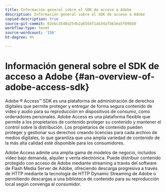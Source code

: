 ```yaml
---
title: Información general sobre el SDK de acceso a Adobe
description: Información general sobre el SDK de acceso a Adobe
copied-description: true
source-git-commit: 02ebc3548a254b2a6554f1ab34afbb3ea5f09bb8
workflow-type: tm+mt
source-wordcount: '156'
ht-degree: 0%

---
```


# Información general sobre el SDK de acceso a Adobe {#an-overview-of-adobe-access-sdk}

Adobe ® Access™ SDK es una plataforma de administración de derechos digitales que permite proteger y entregar de forma segura contenido de vídeo y audio para su reproducción en dispositivos de consumo, como ordenadores personales. Adobe Access es una plataforma flexible que permite a los propietarios de contenido proteger su contenido y mantener el control sobre la distribución. Los propietarios de contenido pueden proteger y gestionar sus derechos creando licencias para cada archivo de medios digitales, lo que garantiza que una amplia variedad de contenido de la más alta calidad esté disponible para los consumidores.

Adobe Access admite una amplia gama de modelos de negocio, incluidos vídeo bajo demanda, alquiler y venta electrónica. Puede distribuir contenido protegido con acceso de Adobe mediante streaming a través del software de Flash Media Server de Adobe, ofreciendo descarga progresiva a través de HTTP mediante la tecnología de HTTP Dynamic Streaming de Adobe o permitiendo descargas a una biblioteca de contenido para su reproducción local según convenga al consumidor.
